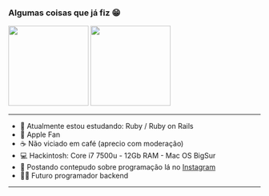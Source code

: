 <h3>Algumas coisas que já fiz 😁</h3>

<div>
  <img height="160em" src="https://github-readme-stats.vercel.app/api?username=0rientd&show_icons=true&theme=tokyonight">
  <img a="https://github.com/0rientd?tab=repositories" height="160em" src="https://github-readme-stats.vercel.app/api/top-langs/?username=0rientd&layout=compact&theme=tokyonight">
</div>

----------

 - 🌱 Atualmente estou estudando: Ruby / Ruby on Rails
 - 🍎 Apple Fan 
 - ☕ Não viciado em café (aprecio com moderação)
 - 💻 Hackintosh: Core i7 7500u - 12Gb RAM - Mac OS BigSur
 - 📱  Postando contepudo sobre programação lá no [Instagram](https://www.instagram.com/dev.0rientd/)
 - 👨‍💻 Futuro programador backend

----------
